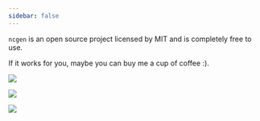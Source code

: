 ```yaml
---
sidebar: false
---
```


`ncgen` is an open source project licensed by MIT and is completely free to use.

If it works for you, maybe you can buy me a cup of coffee :).

[![](https://github.com/ncform/ncform/raw/master/docs/images/paypal.jpg)](https://paypal.me/danieldx666)

![](https://github.com/ncform/ncform/blob/master/docs/images/wechat-pay.jpg?raw=true)

![](https://github.com/ncform/ncform/blob/master/docs/images/alipay-pay.jpg?raw=true)
